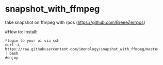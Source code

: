 # snapshot_with_ffmpeg
take snapshot on ffmpeg with rpos (https://github.com/BreeeZe/rpos)

#How to:
Install:

    *login to your pi via ssh
    curl -L https://raw.githubusercontent.com/imonology/snapshot_with_ffmpeg/master/setup_snapshot_with_ffmpeg.sh | bash
    #enjoy
